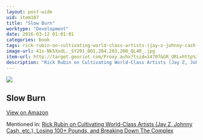 ```yaml
---
layout: post-wide
uid: item187
title: "Slow Burn"
worktype: "Development"
date: 2016-03-12 01:01:01
categories: book
tags: rick-rubin-on-cultivating-world-class-artists-(jay-z-johnny-cash-etc.)-losing-100+-pounds-and-breaking-down-the-complex
image-url: 41s-Nk5XxdL._SY291_BO1,204,203,200_QL40_.jpg
item-url: http://target.georiot.com/Proxy.ashx?tsid=14707&GR_URL=http%3A%2F%2Fwww.amazon.com%2FSlow-Burn-Faster-Exercising-Slower%2Fdp%2F0062736744%2F
description: "Rick Rubin on Cultivating World-Class Artists (Jay Z, Johnny Cash, etc.), Losing 100+ Pounds, and Breaking Down The Complex"
---
```

<a href="http://target.georiot.com/Proxy.ashx?tsid=14707&GR_URL=http%3A%2F%2Fwww.amazon.com%2FSlow-Burn-Faster-Exercising-Slower%2Fdp%2F0062736744%2F" target="blank"><img src="../../../../img/thumbs/41s-Nk5XxdL._SY291_BO1,204,203,200_QL40_.jpg" class="prod-img"></a>
<h2>Slow Burn</h2>
<p><a class="btn btn-primary" href="http://target.georiot.com/Proxy.ashx?tsid=14707&GR_URL=http%3A%2F%2Fwww.amazon.com%2FSlow-Burn-Faster-Exercising-Slower%2Fdp%2F0062736744%2F" target="blank">View on Amazon</a><p>
<p>Mentioned in: <a href="http://fourhourworkweek.com/2015/05/15/rick-rubin/" target="blank">Rick Rubin on Cultivating World-Class Artists (Jay Z, Johnny Cash, etc.), Losing 100+ Pounds, and Breaking Down The Complex</a></p>
